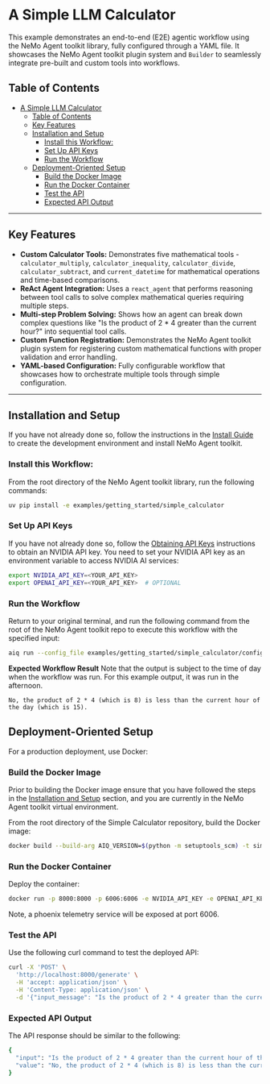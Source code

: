 <!--
SPDX-FileCopyrightText: Copyright (c) 2025, NVIDIA CORPORATION & AFFILIATES. All rights reserved.
SPDX-License-Identifier: Apache-2.0

Licensed under the Apache License, Version 2.0 (the "License");
you may not use this file except in compliance with the License.
You may obtain a copy of the License at

http://www.apache.org/licenses/LICENSE-2.0

Unless required by applicable law or agreed to in writing, software
distributed under the License is distributed on an "AS IS" BASIS,
WITHOUT WARRANTIES OR CONDITIONS OF ANY KIND, either express or implied.
See the License for the specific language governing permissions and
limitations under the License.
-->

# A Simple LLM Calculator

This example demonstrates an end-to-end (E2E) agentic workflow using the NeMo Agent toolkit library, fully configured through a YAML file. It showcases the NeMo Agent toolkit plugin system and `Builder` to seamlessly integrate pre-built and custom tools into workflows.

## Table of Contents

- [A Simple LLM Calculator](#a-simple-llm-calculator)
  - [Table of Contents](#table-of-contents)
  - [Key Features](#key-features)
  - [Installation and Setup](#installation-and-setup)
    - [Install this Workflow:](#install-this-workflow)
    - [Set Up API Keys](#set-up-api-keys)
    - [Run the Workflow](#run-the-workflow)
  - [Deployment-Oriented Setup](#deployment-oriented-setup)
    - [Build the Docker Image](#build-the-docker-image)
    - [Run the Docker Container](#run-the-docker-container)
    - [Test the API](#test-the-api)
    - [Expected API Output](#expected-api-output)


---

## Key Features

- **Custom Calculator Tools:** Demonstrates five mathematical tools - `calculator_multiply`, `calculator_inequality`, `calculator_divide`, `calculator_subtract`, and `current_datetime` for mathematical operations and time-based comparisons.
- **ReAct Agent Integration:** Uses a `react_agent` that performs reasoning between tool calls to solve complex mathematical queries requiring multiple steps.
- **Multi-step Problem Solving:** Shows how an agent can break down complex questions like "Is the product of 2 * 4 greater than the current hour?" into sequential tool calls.
- **Custom Function Registration:** Demonstrates the NeMo Agent toolkit plugin system for registering custom mathematical functions with proper validation and error handling.
- **YAML-based Configuration:** Fully configurable workflow that showcases how to orchestrate multiple tools through simple configuration.

---

## Installation and Setup

If you have not already done so, follow the instructions in the [Install Guide](../../../docs/source/quick-start/installing.md#install-from-source) to create the development environment and install NeMo Agent toolkit.

### Install this Workflow:

From the root directory of the NeMo Agent toolkit library, run the following commands:

```bash
uv pip install -e examples/getting_started/simple_calculator
```

### Set Up API Keys
If you have not already done so, follow the [Obtaining API Keys](../../../docs/source/quick-start/installing.md#obtaining-api-keys) instructions to obtain an NVIDIA API key. You need to set your NVIDIA API key as an environment variable to access NVIDIA AI services:

```bash
export NVIDIA_API_KEY=<YOUR_API_KEY>
export OPENAI_API_KEY=<YOUR_API_KEY>  # OPTIONAL
```

### Run the Workflow

Return to your original terminal, and run the following command from the root of the NeMo Agent toolkit repo to execute this workflow with the specified input:

```bash
aiq run --config_file examples/getting_started/simple_calculator/configs/config.yml --input "Is the product of 2 * 4 greater than the current hour of the day?"
```

**Expected Workflow Result**
Note that the output is subject to the time of day when the workflow was run. For this example output, it was run in the afternoon.
```
No, the product of 2 * 4 (which is 8) is less than the current hour of the day (which is 15).
```


## Deployment-Oriented Setup

For a production deployment, use Docker:

### Build the Docker Image

Prior to building the Docker image ensure that you have followed the steps in the [Installation and Setup](#installation-and-setup) section, and you are currently in the NeMo Agent toolkit virtual environment.

From the root directory of the Simple Calculator repository, build the Docker image:

```bash
docker build --build-arg AIQ_VERSION=$(python -m setuptools_scm) -t simple_calculator -f examples/getting_started/simple_calculator/Dockerfile .
```

### Run the Docker Container
Deploy the container:

```bash
docker run -p 8000:8000 -p 6006:6006 -e NVIDIA_API_KEY -e OPENAI_API_KEY simple_calculator
```

Note, a phoenix telemetry service will be exposed at port 6006.

### Test the API
Use the following curl command to test the deployed API:

```bash
curl -X 'POST' \
  'http://localhost:8000/generate' \
  -H 'accept: application/json' \
  -H 'Content-Type: application/json' \
  -d '{"input_message": "Is the product of 2 * 4 greater than the current hour of the day?"}'
```

### Expected API Output
The API response should be similar to the following:

```bash
{
  "input": "Is the product of 2 * 4 greater than the current hour of the day?",
  "value": "No, the product of 2 * 4 (which is 8) is less than the current hour of the day (which is 16)."
}
```
